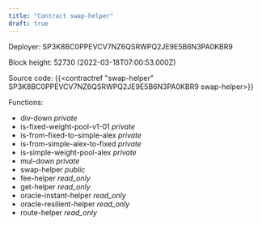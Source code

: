 ```yaml
---
title: "Contract swap-helper"
draft: true
---
```

Deployer: SP3K8BC0PPEVCV7NZ6QSRWPQ2JE9E5B6N3PA0KBR9


 



Block height: 52730 (2022-03-18T07:00:53.000Z)

Source code: {{<contractref "swap-helper" SP3K8BC0PPEVCV7NZ6QSRWPQ2JE9E5B6N3PA0KBR9 swap-helper>}}

Functions:

* div-down _private_
* is-fixed-weight-pool-v1-01 _private_
* is-from-fixed-to-simple-alex _private_
* is-from-simple-alex-to-fixed _private_
* is-simple-weight-pool-alex _private_
* mul-down _private_
* swap-helper _public_
* fee-helper _read_only_
* get-helper _read_only_
* oracle-instant-helper _read_only_
* oracle-resilient-helper _read_only_
* route-helper _read_only_

